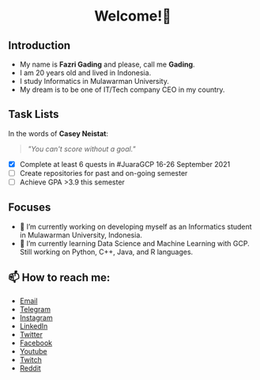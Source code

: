 <h1 align="center">Welcome!👋</h1>

## Introduction

- My name is **Fazri Gading** and please, call me **Gading**.
- I am 20 years old and lived in Indonesia.
- I study Informatics in Mulawarman University.
- My dream is to be one of IT/Tech company CEO in my country.

## Task Lists
In the words of **Casey Neistat**:
> _"You can't score without a goal."_
- [x] Complete at least 6 quests in #JuaraGCP 16-26 September 2021
- [ ] Create repositories for past and on-going semester
- [ ] Achieve GPA >3.9 this semester 

## Focuses
- 🔭 I’m currently working on developing myself as an Informatics student in Mulawarman University, Indonesia.
- 🌱 I’m currently learning Data Science and Machine Learning with GCP. Still working on Python, C++, Java, and R languages.

## 📫 How to reach me:
- [Email](mailto:fazrigading@gmail.com "Reach me via Email")
- [Telegram](https://t.me/fazrigading "Telegram: Fazri Gading")
- [Instagram](https://instagram.com/fazrigading "Instagram: @fazrigading")
- [LinkedIn](https://www.linkedin.com/in/fazrigading/ "LinkedIn: fazrigading")
- [Twitter](https://twitter.com/fazrigading "Twitter: @fazrigading")
- [Facebook](https://www.facebook.com/fazrigading "Facebook: Fazri Gading")
- [Youtube](https://www.youtube.com/c/FazriGading "Fazri Gading on Youtube")
- [Twitch](https://twitch.tv/gad1ng "Fazri Gading on Twitch")
- [Reddit](https://www.reddit.com/user/fazrigading "Reddit: Fazri Gading")
